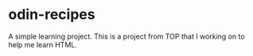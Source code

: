 # odin-recipes
A simple learning project.
This is a project from TOP that I working on to help me learn HTML.
